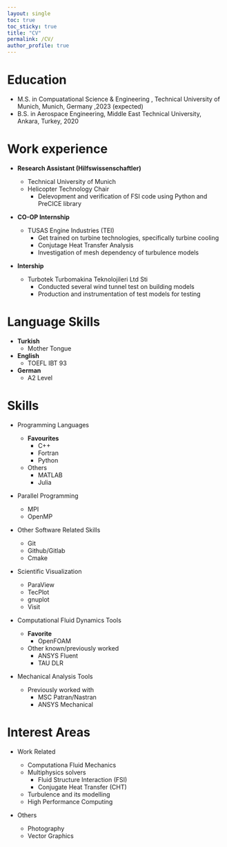 ```yaml
---
layout: single
toc: true
toc_sticky: true
title: "CV"
permalink: /CV/
author_profile: true
---
```


# Education

- M.S. in Compuatational Science & Engineering , Technical University of Munich, Munich, Germany ,2023 (expected)
- B.S. in Aerospace Engineering, Middle East Technical University, Ankara, Turkey, 2020

# Work experience

- **Research Assistant (Hilfswissenschaftler)**

  - Technical University of Munich
  - Helicopter Technology Chair
    - Delevopment and verification of FSI code using Python and PreCICE library

- **CO-OP Internship**

  - TUSAS Engine Industries (TEI)
    - Get trained on turbine technologies, specifically turbine cooling
    - Conjutage Heat Transfer Analysis
    - Investigation of mesh dependency of turbulence models

- **Intership**
  - Turbotek Turbomakina Teknolojileri Ltd Sti
    - Conducted several wind tunnel test on building models
    - Production and instrumentation of test models for testing

# Language Skills

- **Turkish**
  - Mother Tongue
- **English**
  - TOEFL IBT 93
- **German**
  - A2 Level

# Skills

- Programming Languages

  - **Favourites**
    - C++
    - Fortran
    - Python
  - Others
    - MATLAB
    - Julia

- Parallel Programming

  - MPI
  - OpenMP

- Other Software Related Skills

  - Git
  - Github/Gitlab
  - Cmake

- Scientific Visualization

  - ParaView
  - TecPlot
  - gnuplot
  - Visit

- Computational Fluid Dynamics Tools

  - **Favorite**
    - OpenFOAM
  - Other known/previously worked
    - ANSYS Fluent
    - TAU DLR

- Mechanical Analysis Tools
  - Previously worked with
    - MSC Patran/Nastran
    - ANSYS Mechanical

# Interest Areas

- Work Related

  - Computationa Fluid Mechanics
  - Multiphysics solvers
    - Fluid Structure Interaction (FSI)
    - Conjugate Heat Transfer (CHT)
  - Turbulence and its modelling
  - High Performance Computing

- Others
  - Photography
  - Vector Graphics
